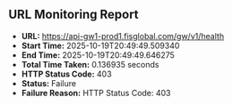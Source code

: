 ## URL Monitoring Report

- **URL:** https://api-gw1-prod1.fisglobal.com/gw/v1/health
- **Start Time:** 2025-10-19T20:49:49.509340
- **End Time:** 2025-10-19T20:49:49.646275
- **Total Time Taken:** 0.136935 seconds
- **HTTP Status Code:** 403
- **Status:** Failure
- **Failure Reason:** HTTP Status Code: 403
